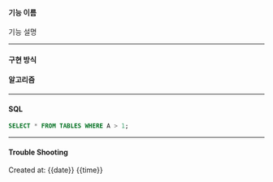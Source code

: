 #### 기능 이름
기능 설명

---
#### 구현 방식


#### 알고리즘



---
#### SQL
``` SQL
SELECT * FROM TABLES WHERE A > 1;
```

---
#### Trouble Shooting





Created at: {{date}} {{time}}